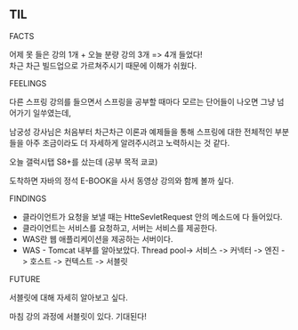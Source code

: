 ## TIL

FACTS

어제 못 들은 강의 1개 + 오늘 분량 강의 3개 => 4개 들었다!  
차근 차근 빌드업으로 가르쳐주시기 때문에 이해가 쉬웠다.

FEELINGS

다른 스프링 강의를 들으면서 스프링을 공부할 때마다 모르는 단어들이 나오면 그냥 넘어가기 일쑤였는데,

남궁성 강사님은 처음부터 차근차근 이론과 예제들을 통해 스프링에 대한 전체적인 부분들을 아주 조금이라도 더 자세하게 알려주시려고 노력하시는 것 같다.

오늘 갤럭시탭 S8+를 샀는데 (공부 목적 쿄쿄)

도착하면 자바의 정석 E-BOOK을 사서 동영상 강의와 함께 볼까 싶다. 

FINDINGS

-   클라이언트가 요청을 보낼 때는 HtteSevletRequest 안의 메소드에 다 들어있다.
-   클라이언트는 서비스를 요청하고, 서버는 서비스를 제공한다.
-   WAS란 웹 애플리케이션을 제공하는 서버이다.  
-   WAS - Tomcat 내부를 알아보았다. Thread pool-> 서비스 -> 커넥터 -> 엔진 -> 호스트 -> 컨텍스트 -> 서블릿

FUTURE

서블릿에 대해 자세히 알아보고 싶다.

마침 강의 과정에 서블릿이 있다. 기대된다!